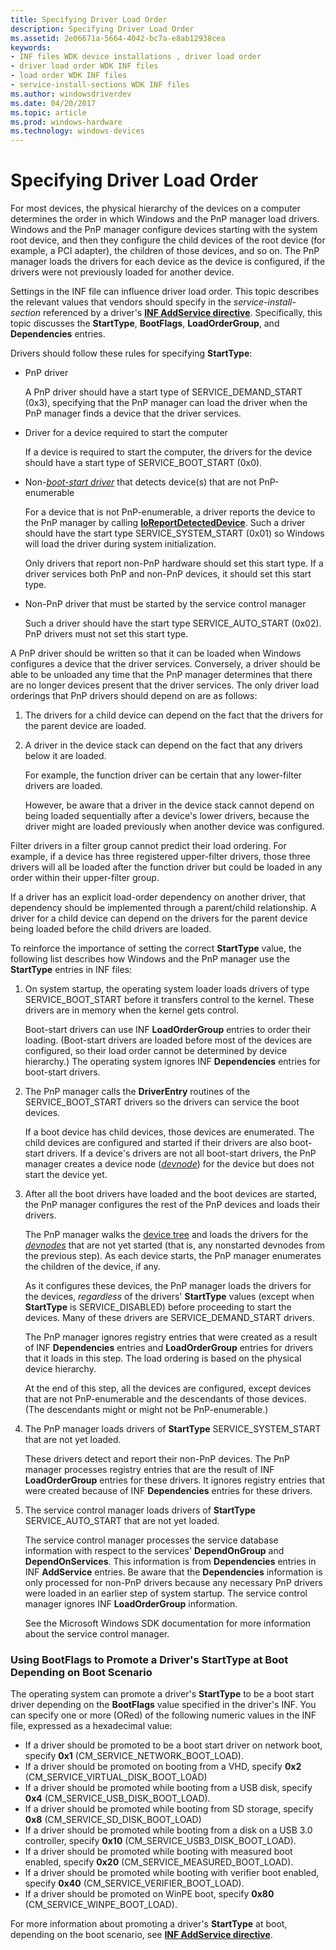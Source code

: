```yaml
---
title: Specifying Driver Load Order
description: Specifying Driver Load Order
ms.assetid: 2e06671a-5664-4042-bc7a-e8ab12938cea
keywords:
- INF files WDK device installations , driver load order
- driver load order WDK INF files
- load order WDK INF files
- service-install-sections WDK INF files
ms.author: windowsdriverdev
ms.date: 04/20/2017
ms.topic: article
ms.prod: windows-hardware
ms.technology: windows-devices
---
```


# Specifying Driver Load Order





For most devices, the physical hierarchy of the devices on a computer determines the order in which Windows and the PnP manager load drivers. Windows and the PnP manager configure devices starting with the system root device, and then they configure the child devices of the root device (for example, a PCI adapter), the children of those devices, and so on. The PnP manager loads the drivers for each device as the device is configured, if the drivers were not previously loaded for another device.

Settings in the INF file can influence driver load order. This topic describes the relevant values that vendors should specify in the *service-install-section* referenced by a driver's [**INF AddService directive**](inf-addservice-directive.md). Specifically, this topic discusses the **StartType**, **BootFlags**, **LoadOrderGroup**, and **Dependencies** entries.

Drivers should follow these rules for specifying **StartType**:

-   PnP driver

    A PnP driver should have a start type of SERVICE_DEMAND_START (0x3), specifying that the PnP manager can load the driver when the PnP manager finds a device that the driver services.

-   Driver for a device required to start the computer

    If a device is required to start the computer, the drivers for the device should have a start type of SERVICE_BOOT_START (0x0).

-   Non-[*boot-start driver*](https://msdn.microsoft.com/library/windows/hardware/ff556272#wdkgloss-boot-start-driver) that detects device(s) that are not PnP-enumerable

    For a device that is not PnP-enumerable, a driver reports the device to the PnP manager by calling [**IoReportDetectedDevice**](https://msdn.microsoft.com/library/windows/hardware/ff549597). Such a driver should have the start type SERVICE_SYSTEM_START (0x01) so Windows will load the driver during system initialization.

    Only drivers that report non-PnP hardware should set this start type. If a driver services both PnP and non-PnP devices, it should set this start type.

-   Non-PnP driver that must be started by the service control manager

    Such a driver should have the start type SERVICE_AUTO_START (0x02). PnP drivers must not set this start type.

A PnP driver should be written so that it can be loaded when Windows configures a device that the driver services. Conversely, a driver should be able to be unloaded any time that the PnP manager determines that there are no longer devices present that the driver services. The only driver load orderings that PnP drivers should depend on are as follows:

1.  The drivers for a child device can depend on the fact that the drivers for the parent device are loaded.

2.  A driver in the device stack can depend on the fact that any drivers below it are loaded.

    For example, the function driver can be certain that any lower-filter drivers are loaded.

    However, be aware that a driver in the device stack cannot depend on being loaded sequentially after a device's lower drivers, because the driver might are loaded previously when another device was configured.

Filter drivers in a filter group cannot predict their load ordering. For example, if a device has three registered upper-filter drivers, those three drivers will all be loaded after the function driver but could be loaded in any order within their upper-filter group.

If a driver has an explicit load-order dependency on another driver, that dependency should be implemented through a parent/child relationship. A driver for a child device can depend on the drivers for the parent device being loaded before the child drivers are loaded.

To reinforce the importance of setting the correct **StartType** value, the following list describes how Windows and the PnP manager use the **StartType** entries in INF files:

1.  On system startup, the operating system loader loads drivers of type SERVICE_BOOT_START before it transfers control to the kernel. These drivers are in memory when the kernel gets control.

    Boot-start drivers can use INF **LoadOrderGroup** entries to order their loading. (Boot-start drivers are loaded before most of the devices are configured, so their load order cannot be determined by device hierarchy.) The operating system ignores INF **Dependencies** entries for boot-start drivers.

2.  The PnP manager calls the **DriverEntry** routines of the SERVICE_BOOT_START drivers so the drivers can service the boot devices.

    If a boot device has child devices, those devices are enumerated. The child devices are configured and started if their drivers are also boot-start drivers. If a device's drivers are not all boot-start drivers, the PnP manager creates a device node ([*devnode*](https://msdn.microsoft.com/library/windows/hardware/ff556277#wdkgloss-devnode)) for the device but does not start the device yet.

3.  After all the boot drivers have loaded and the boot devices are started, the PnP manager configures the rest of the PnP devices and loads their drivers.

    The PnP manager walks the [device tree](https://msdn.microsoft.com/library/windows/hardware/ff543194) and loads the drivers for the [*devnodes*](https://msdn.microsoft.com/library/windows/hardware/ff556277#wdkgloss-devnode) that are not yet started (that is, any nonstarted devnodes from the previous step). As each device starts, the PnP manager enumerates the children of the device, if any.

    As it configures these devices, the PnP manager loads the drivers for the devices, *regardless* of the drivers' **StartType** values (except when **StartType** is SERVICE_DISABLED) before proceeding to start the devices. Many of these drivers are SERVICE_DEMAND_START drivers.

    The PnP manager ignores registry entries that were created as a result of INF **Dependencies** entries and **LoadOrderGroup** entries for drivers that it loads in this step. The load ordering is based on the physical device hierarchy.

    At the end of this step, all the devices are configured, except devices that are not PnP-enumerable and the descendants of those devices. (The descendants might or might not be PnP-enumerable.)

4.  The PnP manager loads drivers of **StartType** SERVICE_SYSTEM_START that are not yet loaded.

    These drivers detect and report their non-PnP devices. The PnP manager processes registry entries that are the result of INF **LoadOrderGroup** entries for these drivers. It ignores registry entries that were created because of INF **Dependencies** entries for these drivers.

5.  The service control manager loads drivers of **StartType** SERVICE_AUTO_START that are not yet loaded.

    The service control manager processes the service database information with respect to the services' **DependOnGroup** and **DependOnServices**. This information is from **Dependencies** entries in INF **AddService** entries. Be aware that the **Dependencies** information is only processed for non-PnP drivers because any necessary PnP drivers were loaded in an earlier step of system startup. The service control manager ignores INF **LoadOrderGroup** information.

    See the Microsoft Windows SDK documentation for more information about the service control manager.

### Using BootFlags to Promote a Driver's StartType at Boot Depending on Boot Scenario

The operating system can promote a driver's **StartType** to be a boot start driver depending on the **BootFlags** value specified in the driver's INF. You can specify one or more (ORed) of the following numeric values in the INF file, expressed as a hexadecimal value:

-   If a driver should be promoted to be a boot start driver on network boot, specify **0x1** (CM_SERVICE_NETWORK_BOOT_LOAD).
-   If a driver should be promoted on booting from a VHD, specify **0x2** (CM_SERVICE_VIRTUAL_DISK_BOOT_LOAD)
-   If a driver should be promoted while booting from a USB disk, specify **0x4** (CM_SERVICE_USB_DISK_BOOT_LOAD).
-   If a driver should be promoted while booting from SD storage, specify **0x8** (CM_SERVICE_SD_DISK_BOOT_LOAD)
-   If a driver should be promoted while booting from a disk on a USB 3.0 controller, specify **0x10** (CM_SERVICE_USB3_DISK_BOOT_LOAD).
-   If a driver should be promoted while booting with measured boot enabled, specify **0x20** (CM_SERVICE_MEASURED_BOOT_LOAD).
-   If a driver should be promoted while booting with verifier boot enabled, specify **0x40** (CM_SERVICE_VERIFIER_BOOT_LOAD).
-   If a driver should be promoted on WinPE boot, specify **0x80** (CM_SERVICE_WINPE_BOOT_LOAD).

For more information about promoting a driver's **StartType** at boot, depending on the boot scenario, see [**INF AddService directive**](inf-addservice-directive.md).

 

 





